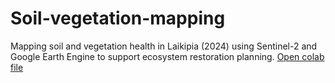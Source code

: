# Soil-vegetation-mapping
Mapping soil and vegetation health in Laikipia (2024) using Sentinel-2 and Google Earth Engine to support ecosystem restoration planning.
[Open colab file](https://colab.research.google.com/github/ray-mainah/Soil-vegetation-mapping/blob/main/Soil_vegetation_mapping.ipynb#)
